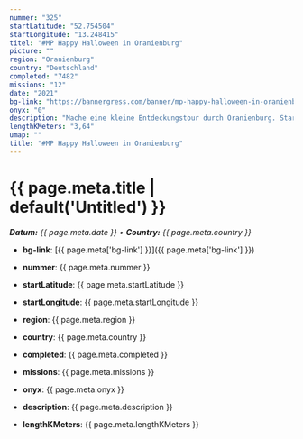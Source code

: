 ```yaml
---
nummer: "325"
startLatitude: "52.754504"
startLongitude: "13.248415"
titel: "#MP Happy Halloween in Oranienburg"
picture: ""
region: "Oranienburg"
country: "Deutschland"
completed: "7482"
missions: "12"
date: "2021"
bg-link: "https://bannergress.com/banner/mp-happy-halloween-in-oranienburg-b2cc"
onyx: "0"
description: "Mache eine kleine Entdeckungstour durch Oranienburg. Start ist am Bahnhof und führt die zum Schloss wieder zurück zum Bahnhof\n\nBanner geht am 01.11.2021 offline"
lengthKMeters: "3,64"
umap: ""
title: "#MP Happy Halloween in Oranienburg"
---
```

# {{ page.meta.title | default('Untitled') }}

_**Datum:** {{ page.meta.date }} • **Country:** {{ page.meta.country }}_

- **bg-link**: [{{ page.meta['bg-link'] }}]({{ page.meta['bg-link'] }})

- **nummer**: {{ page.meta.nummer }}
- **startLatitude**: {{ page.meta.startLatitude }}
- **startLongitude**: {{ page.meta.startLongitude }}
- **region**: {{ page.meta.region }}
- **country**: {{ page.meta.country }}
- **completed**: {{ page.meta.completed }}
- **missions**: {{ page.meta.missions }}
- **onyx**: {{ page.meta.onyx }}
- **description**: {{ page.meta.description }}
- **lengthKMeters**: {{ page.meta.lengthKMeters }}
